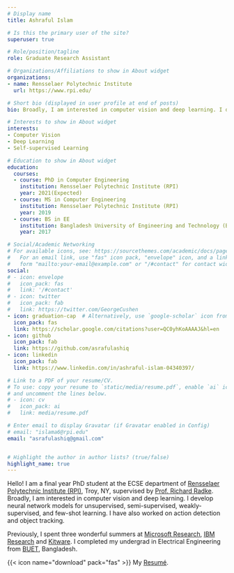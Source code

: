 ```yaml
---
# Display name
title: Ashraful Islam

# Is this the primary user of the site?
superuser: true

# Role/position/tagline
role: Graduate Research Assistant

# Organizations/Affiliations to show in About widget
organizations:
- name: Rensselaer Polytechnic Institute
  url: https://www.rpi.edu/

# Short bio (displayed in user profile at end of posts)
bio: Broadly, I am interested in computer vision and deep learning. I develop deep learning models for unsupervised, semi-supervised, weakly-supervised, and few-shot learning. I have also worked on action detection and object tracking. 

# Interests to show in About widget
interests:
- Computer Vision
- Deep Learning
- Self-supervised Learning

# Education to show in About widget
education:
  courses:
  - course: PhD in Computer Engineering
    institution: Rensselaer Polytechnic Institute (RPI)
    year: 2021(Expected)
  - course: MS in Computer Engineering
    institution: Rensselaer Polytechnic Institute (RPI)
    year: 2019
  - course: BS in EE
    institution: Bangladesh University of Engineering and Technology (BUET)
    year: 2017

# Social/Academic Networking
# For available icons, see: https://sourcethemes.com/academic/docs/page-builder/#icons
#   For an email link, use "fas" icon pack, "envelope" icon, and a link in the
#   form "mailto:your-email@example.com" or "/#contact" for contact widget.
social:
# - icon: envelope
#   icon_pack: fas
#   link: '/#contact'
# - icon: twitter
#   icon_pack: fab
#   link: https://twitter.com/GeorgeCushen
- icon: graduation-cap  # Alternatively, use `google-scholar` icon from `ai` icon pack
  icon_pack: fas
  link: https://scholar.google.com/citations?user=QC0yhKoAAAAJ&hl=en
- icon: github
  icon_pack: fab
  link: https://github.com/asrafulashiq
- icon: linkedin
  icon_pack: fab
  link: https://www.linkedin.com/in/ashraful-islam-04340397/

# Link to a PDF of your resume/CV.
# To use: copy your resume to `static/media/resume.pdf`, enable `ai` icons in `params.toml`, 
# and uncomment the lines below.
# - icon: cv
#   icon_pack: ai
#   link: media/resume.pdf

# Enter email to display Gravatar (if Gravatar enabled in Config)
# email: "islama6@rpi.edu"
email: "asrafulashiq@gmail.com"


# Highlight the author in author lists? (true/false)
highlight_name: true
---
```


Hello! 
I am a final year PhD student at the ECSE department of [Rensselaer Polytechnic Institute (RPI)](https://www.ecse.rpi.edu/), Troy, NY, supervised by [Prof. Richard Radke](https://www.ecse.rpi.edu/~rjradke/index.htm). Broadly, I am interested in computer vision and deep learning. I develop neural network models for unsupervised, semi-supervised, weakly-supervised, and few-shot learning. I have also worked on action detection and object tracking. 

Previously, I spent three wonderful summers at  [Microsoft Research](https://www.microsoft.com/en-us/research/), [IBM Research](https://www.research.ibm.com/labs/watson/https://www.research.ibm.com/labs/watson/) and [Kitware](https://www.kitware.com/). I completed my undergrad in Electrical Engineering from [BUET](https://eee.buet.ac.bd/), Bangladesh.

{{< icon name="download" pack="fas" >}}  My [Resumé](https://drive.google.com/open?id=1ly0pWsLP7MAj1-9eiiIMWqErK4odFdNV).
